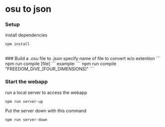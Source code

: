 # osu to json


### Setup
install dependencies
```
npm install
```
<br/>
### Build a .osu file to .json
specify name of file to convert w/o extention
```
npm run compile [file]
```
example:
```
npm run compile "FREEDOM_DiVE_[FOUR_DIMENSIONS]"
```
<br/>

### Start the webapp
run a local server to access the webapp
```
npm run server-up
```
Put the server down with this command
```
npm run server-down
```
